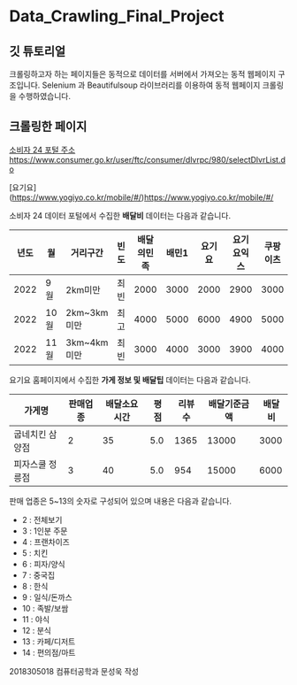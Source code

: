 # Data_Crawling_Final_Project

## 깃 튜토리얼

크롤링하고자 하는 페이지들은 동적으로 데이터를 서버에서 가져오는 동적 웹페이지 구조입니다.
Selenium 과 Beautifulsoup 라이브러리를 이용하여 동적 웹페이지 크롤링을 수행하였습니다.

## 크롤링한 페이지

[소비자 24 포털 주소](https://www.consumer.go.kr/user/ftc/consumer/dlvrpc/980/selectDlvrList.do)  https://www.consumer.go.kr/user/ftc/consumer/dlvrpc/980/selectDlvrList.do

[요기요]  (https://www.yogiyo.co.kr/mobile/#/)https://www.yogiyo.co.kr/mobile/#/



소비자 24 데이터 포털에서 수집한 **배달비** 데이터는 다음과 같습니다.

년도|월|거리구간|빈도|배달의민족|배민1|요기요|요기요익스|쿠팡이츠|
---|---|---|---|---|---|---|---|---|
2022|9월|2km미만|최빈|2000|3000|2000|2900|3000|
2022|10월|2km~3km미만|최고|4000|5000|6000|4900|5000|
2022|11월|3km~4km미만|최빈|3000|4000|3000|3900|4000|


요기요 홈페이지에서 수집한 **가게 정보 및 배달팁** 데이터는 다음과 같습니다.

가게명|판매업종|배달소요시간|평점|리뷰수|배달기준금액|배달비
---|---|---|---|---|---|---|
굽네치킨 삼양점|2|35|5.0|1365|13000|3000|
피자스쿨 정릉점|3|40|5.0|954|15000|6000|

판매 업종은 5~13의 숫자로 구성되어 있으며 내용은 다음과 같습니다.

*  2   : 전체보기
*  3   : 1인분 주문
*  4   : 프랜차이즈
*  5   : 치킨
*  6   : 피자/양식
*  7   : 중국집
*  8   : 한식
*  9   : 일식/돈까스
*  10   : 족발/보쌈
*  11   : 야식
*  12  : 분식
*  13  : 카페/디저트
*  14  : 편의점/마트

2018305018 컴퓨터공학과 문성욱 작성
